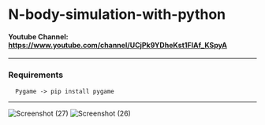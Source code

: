 # N-body-simulation-with-python

#### Youtube Channel: https://www.youtube.com/channel/UCjPk9YDheKst1FlAf_KSpyA
---
### Requirements
      Pygame -> pip install pygame

--- 
![Screenshot (27)](https://user-images.githubusercontent.com/48150537/129450307-7ffc5d4f-fb52-4191-b8a8-b42976cc0605.png)
![Screenshot (26)](https://user-images.githubusercontent.com/48150537/129450225-d1720bb7-9d29-48a2-81f8-925d46cf8de3.png)


